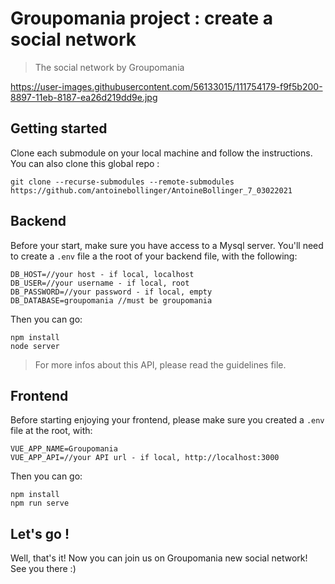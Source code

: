 # Groupomania project : create a social network

> The social network by Groupomania

https://user-images.githubusercontent.com/56133015/111754179-f9f5b200-8897-11eb-8187-ea26d219dd9e.jpg

## Getting started

Clone each submodule on your local machine and follow the instructions. You can also clone this global repo :

```
git clone --recurse-submodules --remote-submodules https://github.com/antoinebollinger/AntoineBollinger_7_03022021
```

## Backend

Before your start, make sure you have access to a Mysql server. You'll need to create a ```.env``` file a the root of your backend file, with the following:

```
DB_HOST=//your host - if local, localhost
DB_USER=//your username - if local, root
DB_PASSWORD=//your password - if local, empty
DB_DATABASE=groupomania //must be groupomania
```

Then you can go: 

```
npm install
node server
```

> For more infos about this API, please read the guidelines file.

## Frontend

Before starting enjoying your frontend, please make sure you created a ```.env``` file at the root, with:

```
VUE_APP_NAME=Groupomania
VUE_APP_API=//your API url - if local, http://localhost:3000
```

Then you can go:

```
npm install
npm run serve
```

## Let's go !

Well, that's it! Now you can join us on Groupomania new social network! See you there :)